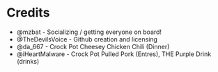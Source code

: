 # Credits

- @mzbat - Socializing / getting everyone on board!
- @TheDevilsVoice - Github creation and licensing
- @da_667 - Crock Pot Cheesey Chicken Chili (Dinner)
- @iHeartMalware - Crock Pot Pulled Pork (Entres), THE Purple Drink (drinks)
